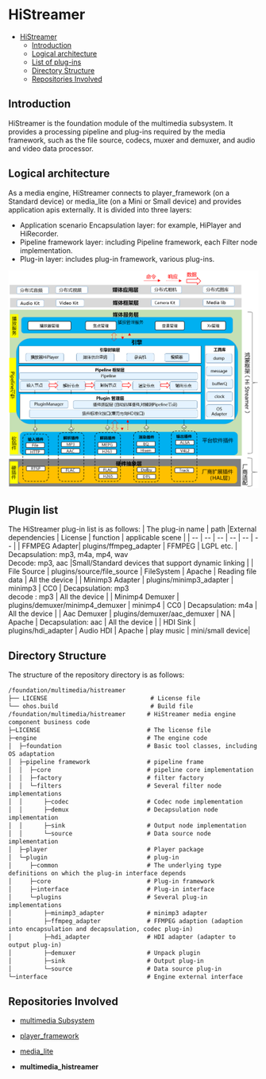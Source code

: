# HiStreamer<a name="EN-US_TOPIC_0000001148809513"></a>

- [HiStreamer<a name="EN-US_TOPIC_0000001148809513"></a>](#histreamer)
  - [Introduction<a name="section1158716411637"></a>](#introduction)
  - [Logical architecture<a name="section1158716411638"></a>](#logical-architecture)
  - [List of plug-ins<a name="section1158716411639"></a>](#plugin-list)
  - [Directory Structure<a name="section1158716411640"></a>](#directory-structure)
  - [Repositories Involved<a name="section1158716411641"></a>](#repositories-involved)

## Introduction<a name="section1158716411637"></a>

HiStreamer is the foundation module of the multimedia subsystem. It provides a processing pipeline and plug-ins required by the media framework, such as the file source, codecs, muxer and demuxer, and audio and video data processor.

## Logical architecture<a name="section1158716411638"></a>
As a media engine, HiStreamer connects to player_framework (on a Standard device) or media_lite (on a Mini or Small device) and provides application apis externally. It is divided into three layers:
- Application scenario Encapsulation layer: for example, HiPlayer and HiRecorder.
- Pipeline framework layer: including Pipeline framework, each Filter node implementation.
- Plug-in layer: includes plug-in framework, various plug-ins.

![Logical architecture diagram](images/histreamer_architecture.png)

## Plugin list<a name="section1158716411639"></a>
The HiStreamer plug-in list is as follows:
| The plug-in name   | path      |External dependencies | License  | function         | applicable scene |
| --         | --          | --  | --       | --           | --          |
| FFMPEG Adapter| plugins/ffmpeg_adapter | FFMPEG | LGPL etc. | Decapsulation: mp3, m4a, mp4, wav<br>Decode: mp3, aac |Small/Standard devices that support dynamic linking |
| File Source | plugins/source/file_source | FileSystem | Apache | Reading file data | All the device |
| Minimp3 Adapter | plugins/minimp3_adapter | minimp3 | CC0 | Decapsulation: mp3<br>decode : mp3 | All the device |
| Minimp4 Demuxer | plugins/demuxer/minimp4_demuxer | minimp4 | CC0 | Decapsulation: m4a | All the device |
| Aac Demuxer | plugins/demuxer/aac_demuxer | NA | Apache | Decapsulation: aac | All the device |
| HDI Sink | plugins/hdi_adapter | Audio HDI | Apache | play music  | mini/small device|



## Directory Structure<a name="section1158716411640"></a>

The structure of the repository directory is as follows:

```
/foundation/multimedia/histreamer
├── LICENSE                             # License file
└── ohos.build                          # Build file
/foundation/multimedia/histreamer      # HiStreamer media engine component business code
├─LICENSE                              # The license file
├─engine                               # The engine code
│  ├─foundation                        # Basic tool classes, including OS adaptation
│  ├─pipeline framework                # pipeline frame
│  │  ├─core                           # pipeline core implementation
│  │  ├─factory                        # filter factory
│  │  └─filters                        # Several filter node implementations
│  │      ├─codec                      # Codec node implementation
│  │      ├─demux                      # Decapsulation node implementation
│  │      ├─sink                       # Output node implementation
│  │      └─source                     # Data source node implementation
│  ├─player                            # Player package
│  └─plugin                            # plug-in
│     ├─common                         # The underlying type definitions on which the plug-in interface depends
│     ├─core                           # Plug-in framework
│     ├─interface                      # Plug-in interface
│     └─plugins                        # Several plug-in implementations
│         ├─minimp3_adapter            # minimp3 adapter
│         ├─ffmpeg_adapter             # FFMPEG adaption (adaption into encapsulation and decapsulation, codec plug-in)
│         ├─hdi_adapter                # HDI adapter (adapter to output plug-in)
│         ├─demuxer                    # Unpack plugin
│         ├─sink                       # Output plug-in
│         └─source                     # Data source plug-in
└─interface                            # Engine external interface
```

## Repositories Involved<a name="section1158716411641"></a>

- [multimedia Subsystem](https://gitee.com/openharmony/docs/blob/master/en/readme/multimedia.md)

- [player_framework](https://gitee.com/openharmony/multimedia_player_framework)

- [media_lite](https://gitee.com/openharmony/multimedia_media_lite)

- **multimedia_histreamer**